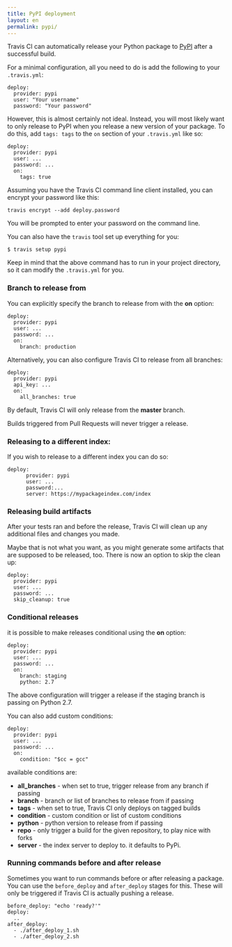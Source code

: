 ```yaml
---
title: PyPI deployment
layout: en
permalink: pypi/
---
```


Travis CI can automatically release your Python package to [PyPI](https://pypi.python.org/) after a successful build.

For a minimal configuration, all you need to do is add the following to your `.travis.yml`:

    deploy:
      provider: pypi
      user: "Your username"
      password: "Your password"


However, this is almost certainly not ideal.
Instead, you will most likely want to only release to PyPI when you release a new version of your package.
To do this, add `tags: tags` to the `on` section of your `.travis.yml` like so:

    deploy:
      provider: pypi
      user: ...
      password: ...
      on:
        tags: true

Assuming you have the Travis CI command line client installed, you can encrypt your password like this:

    travis encrypt --add deploy.password

You will be prompted to enter your password on the command line.

You can also have the `travis` tool set up everything for you:

    $ travis setup pypi

Keep in mind that the above command has to run in your project directory, so it can modify the `.travis.yml` for you.

### Branch to release from

You can explicitly specify the branch to release from with the **on** option:

    deploy:
      provider: pypi
      user: ...
      password: ...
      on:
        branch: production

Alternatively, you can also configure Travis CI to release from all branches:

    deploy:
      provider: pypi
      api_key: ...
      on:
        all_branches: true

By default, Travis CI will only release from the **master** branch.

Builds triggered from Pull Requests will never trigger a release.

### Releasing to a different index:

If you wish to release to a different index you can do so:

    deploy:
          provider: pypi
          user: ...
          password:...
          server: https://mypackageindex.com/index

### Releasing build artifacts

After your tests ran and before the release, Travis CI will clean up any additional files and changes you made.

Maybe that is not what you want, as you might generate some artifacts that are supposed to be released, too. There is now an option to skip the clean up:

    deploy:
      provider: pypi
      user: ...
      password: ...
      skip_cleanup: true

### Conditional releases

it is possible to make releases conditional using the **on** option:

    deploy:
      provider: pypi
      user: ...
      password: ...
      on:
        branch: staging
        python: 2.7

The above configuration will trigger a release if the staging branch is passing on Python 2.7.

You can also add custom conditions:

    deploy:
      provider: pypi
      user: ...
      password: ...
      on:
        condition: "$cc = gcc"

available conditions are:

* **all_branches** - when set to true, trigger release from any branch if passing
* **branch** - branch or list of branches to release from if passing
* **tags** - when set to true, Travis CI only deploys on tagged builds
* **condition** - custom condition or list of custom conditions
* **python** - python version to release from if passing
* **repo** - only trigger a build for the given repository, to play nice with forks
* **server** - the index server to deploy to. it defaults to PyPi.

### Running commands before and after release

Sometimes you want to run commands before or after releasing a package. You can use the `before_deploy` and `after_deploy` stages for this. These will only be triggered if Travis CI is actually pushing a release.

    before_deploy: "echo 'ready?'"
    deploy:
      ..
    after_deploy:
      - ./after_deploy_1.sh
      - ./after_deploy_2.sh
